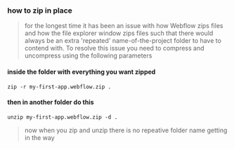 ###  how to zip in place 
> for the longest time it has been an issue with how Webflow zips files and how the file explorer window zips files such that there would always be an extra 'repeated' name-of-the-project folder to have to contend with. To resolve this issue you need to compress and uncompress using the following parameters
#### inside the folder with everything you want zipped
```
zip -r my-first-app.webflow.zip . 
```
#### then in another folder do this 
```
unzip my-first-app.webflow.zip -d .
```
> now when you zip and unzip there is no repeative folder name getting in the way

